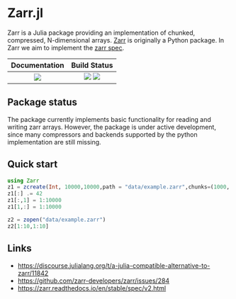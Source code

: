 # Zarr.jl

Zarr is a Julia package providing an implementation of chunked, compressed, N-dimensional arrays. [Zarr](https://zarr.readthedocs.io/en/stable/) is originally a Python package. In Zarr we aim to implement the [zarr spec](https://zarr.readthedocs.io/en/stable/spec/v2.html).

| **Documentation**                                                               | **Build Status**                                                                                |
|:-------------------------------------------------------------------------------:|:-----------------------------------------------------------------------------------------------:|
| [![][docs-dev-img]][docs-dev-url] | [![][travis-img]][travis-url] [![][codecov-img]][codecov-url] |

## Package status

The package currently implements basic functionality for reading and writing zarr arrays. However, the package is under active development, since many compressors and backends supported by the python implementation are still missing.

## Quick start

````julia
using Zarr
z1 = zcreate(Int, 10000,10000,path = "data/example.zarr",chunks=(1000, 1000))
z1[:] .= 42
z1[:,1] = 1:10000
z1[1,:] = 1:10000

z2 = zopen("data/example.zarr")
z2[1:10,1:10]
````

## Links
- https://discourse.julialang.org/t/a-julia-compatible-alternative-to-zarr/11842
- https://github.com/zarr-developers/zarr/issues/284
- https://zarr.readthedocs.io/en/stable/spec/v2.html


[docs-dev-img]: https://img.shields.io/badge/docs-dev-blue.svg
[docs-dev-url]: https://meggart.github.io/Zarr.jl/latest

[travis-img]: https://travis-ci.org/meggart/Zarr.jl.svg?branch=master
[travis-url]: https://travis-ci.org/meggart/Zarr.jl

[codecov-img]: https://codecov.io/gh/meggart/Zarr.jl/branch/master/graph/badge.svg
[codecov-url]: https://codecov.io/gh/meggart/Zarr.jl
